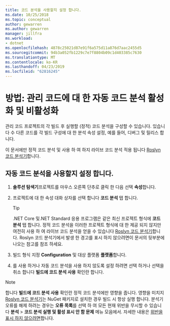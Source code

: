 ```yaml
---
title: 코드 분석을 사용할지 설정 합니다.
ms.date: 10/25/2018
ms.topic: conceptual
author: gewarren
ms.author: gewarren
manager: jillfra
ms.workload:
- dotnet
ms.openlocfilehash: 4878c25021d87e91f6a575d11a876d7aac2455d5
ms.sourcegitcommit: 94b3a052fb1229c7e7f8804b09c1d403385c7630
ms.translationtype: MT
ms.contentlocale: ko-KR
ms.lasthandoff: 04/23/2019
ms.locfileid: "62816245"
---
```

# <a name="how-to-enable-and-disable-automatic-code-analysis-for-managed-code"></a>방법: 관리 코드에 대 한 자동 코드 분석 활성화 및 비활성화

관리 코드 프로젝트의 각 빌드 후 실행할 (정적) 코드 분석을 구성할 수 있습니다. 있습니다 수 다른 코드를 각 빌드 구성에 대 한 분석 속성 설정, 예를 들어, 디버그 및 릴리스 합니다.

이 문서에만 정적 코드 분석 및 사용 하 여 하지 라이브 코드 분석 적용 됩니다 [Roslyn 코드 분석기](roslyn-analyzers-overview.md)합니다.

## <a name="to-enable-or-disable-automatic-code-analysis"></a>자동 코드 분석을 사용할지 설정 합니다.

1. **솔루션 탐색기**프로젝트를 마우스 오른쪽 단추로 클릭 한 다음 선택 **속성**합니다.

1. 프로젝트에 대 한 속성 대화 상자를 선택 합니다 **코드 분석** 탭 합니다.

   > [!TIP]
   > .NET Core 및.NET Standard 응용 프로그램은 같은 최신 프로젝트 형식에 **코드 분석** 탭 합니다. 정적 코드 분석을 이러한 프로젝트 형식에 대 한 제공 되지 않지만 여전히 사용 하 여 라이브 코드 분석을 얻을 수 있습니다 [Roslyn 코드 분석기](roslyn-analyzers-overview.md)합니다. Roslyn 코드 분석기에서 발생 한 경고를 표시 하지 않으려면이 문서의 뒷부분에 나오는 참고를 참조 하세요.

1. 빌드 형식 지정 **Configuration** 및 대상 플랫폼 **플랫폼**합니다.

1. 를 사용 하거나 자동 코드 분석을 사용 하지 않도록 설정 하려면 선택 하거나 선택을 취소 합니다 **빌드에 코드 분석 사용** 확인란 합니다.

> [!NOTE]
> 합니다 **빌드에 코드 분석 사용** 확인란 정적 코드 분석에만 영향을 줍니다. 영향을 미치지 [Roslyn 코드 분석기](roslyn-analyzers-overview.md)는 NuGet 패키지로 설치한 경우 빌드 시 항상 실행 합니다. 분석기 오류를 해제 하려는 경우는 **오류 목록**를 선택 하 여 모든 현재 위반을 무시할 수 있습니다 **분석** > **코드 분석 실행 및 활성 표시 안 함 문제** 메뉴 모음에서. 자세한 내용은 [위반을 표시 하지 않으려면](use-roslyn-analyzers.md#suppress-violations)합니다.
